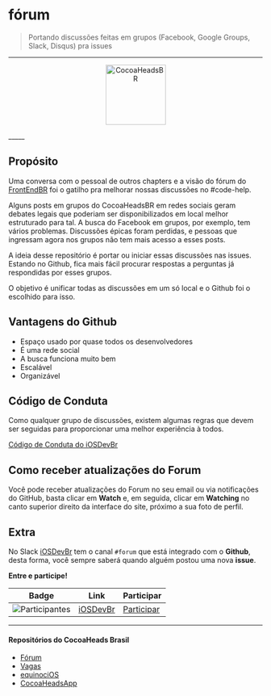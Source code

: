 # fórum
> Portando discussões feitas em grupos (Facebook, Google Groups, Slack, Disqus) pra issues

_____  
<p align="center">
  <a href="https://github.com/cocoaheadsbrasil/forum/issues?q=is%3Aissue+is%3Aopen+sort%3Aupdated-desc"><img src="https://github.com/frontendbr/forum/raw/ff96068c309b022d15fec77586c1990097af0406/btn.png" alt="CocoaHeadsBR" width="119" /></a>
</p>
_____

## Propósito

Uma conversa com o pessoal de outros chapters e a visão do fórum do [FrontEndBR](https://github.com/frontendbr/forum/) foi o gatilho pra melhorar nossas discussões no #code-help.

Alguns posts em grupos do CocoaHeadsBR em redes sociais geram debates legais que poderiam ser disponibilizados em local melhor estruturado para tal. A busca do Facebook em grupos, por exemplo, tem vários problemas. Discussões épicas foram perdidas, e pessoas que ingressam agora nos grupos não tem mais acesso a esses posts.

A ideia desse repositório é portar ou iniciar essas discussões nas issues. Estando no Github, fica mais fácil procurar respostas a perguntas já respondidas por esses grupos.

O objetivo é unificar todas as discussões em um só local e o Github foi o escolhido para isso.

## Vantagens do Github

* Espaço usado por quase todos os desenvolvedores
* É uma rede social
* A busca funciona muito bem
* Escalável
* Organizável

## Código de Conduta

Como qualquer grupo de discussões, existem algumas regras que devem ser seguidas para proporcionar uma melhor experiência à todos.

[Código de Conduta do iOSDevBr](https://github.com/iOSDevBR/Codigo-De-Conduta)

## Como receber atualizações do Forum

Você pode receber atualizações do Forum no seu email ou via notificações do GitHub, basta clicar em **Watch** e, em seguida, clicar em **Watching** no canto superior direito da interface do site, próximo a sua foto de perfil.

## Extra

No Slack [iOSDevBr](http://iosdevbr.slack.com) tem o canal `#forum` que está integrado com o **Github**, desta forma, você sempre saberá quando alguém postou uma nova **issue**.

**Entre e participe!**

Badge | Link | Participar
----- | ---- | ----------
![Participantes](http://iosdevbr.herokuapp.com/badge.svg) | [iOSDevBr](http://iosdevbr.slack.com/) | [Participar](http://iosdevbr.herokuapp.com/)

________
#### Repositórios do CocoaHeads Brasil

- [Fórum](https://github.com/CocoaHeadsBrasil/forum)
- [Vagas](https://github.com/CocoaHeadsBrasil/vagas)
- [equinociOS](https://equinocios.com)
- [CocoaHeadsApp](https://github.com/CocoaHeadsBrasil/CocoaHeadsApp)
